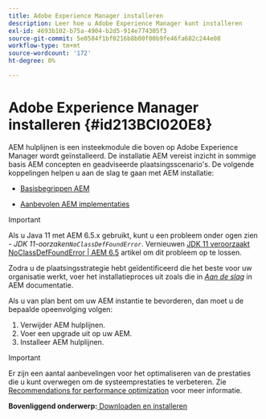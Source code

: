 ```yaml
---
title: Adobe Experience Manager installeren
description: Leer hoe u Adobe Experience Manager kunt installeren
exl-id: 4693b102-b75a-4904-b2d5-914e774305f3
source-git-commit: 5e0584f1bf0216b8b00f00b9fe46fa682c244e08
workflow-type: tm+mt
source-wordcount: '172'
ht-degree: 0%

---
```


# Adobe Experience Manager installeren {#id213BCI020E8}

AEM hulplijnen is een insteekmodule die boven op Adobe Experience Manager wordt geïnstalleerd. De installatie AEM vereist inzicht in sommige basis AEM concepten en geadviseerde plaatsingsscenario&#39;s. De volgende koppelingen helpen u aan de slag te gaan met AEM installatie:

- [Basisbegrippen AEM](https://helpx.adobe.com/experience-manager/6-5/sites/deploying/using/deploy.html#BasicConcepts)

- [Aanbevolen AEM implementaties](https://helpx.adobe.com/experience-manager/6-5/sites/deploying/using/recommended-deploys.html)


>[!IMPORTANT]
>
> Als u Java 11 met AEM 6.5.x gebruikt, kunt u een probleem onder ogen zien - *JDK 11-oorzaken`NoClassDefFoundError`*. Vernieuwen [JDK 11 veroorzaakt NoClassDefFoundError \| AEM 6.5](https://helpx.adobe.com/experience-manager/kb/jdk-11-causes-noclassdeffounderror---aem-6-5.html) artikel om dit probleem op te lossen.

Zodra u de plaatsingsstrategie hebt geïdentificeerd die het beste voor uw organisatie werkt, voer het installatieproces uit zoals die in *[Aan de slag](https://helpx.adobe.com/experience-manager/6-5/sites/deploying/using/deploy.html#GettingStarted)* in AEM documentatie.

Als u van plan bent om uw AEM instantie te bevorderen, dan moet u de bepaalde opeenvolging volgen:

1. Verwijder AEM hulplijnen.
1. Voer een upgrade uit op uw AEM.
1. Installeer AEM hulplijnen.

>[!IMPORTANT]
>
> Er zijn een aantal aanbevelingen voor het optimaliseren van de prestaties die u kunt overwegen om de systeemprestaties te verbeteren. Zie [Recommendations for performance optimization](download-install-recommend-perf-optimiz.md#) voor meer informatie.

**Bovenliggend onderwerp:**[ Downloaden en installeren](download-install.md)
